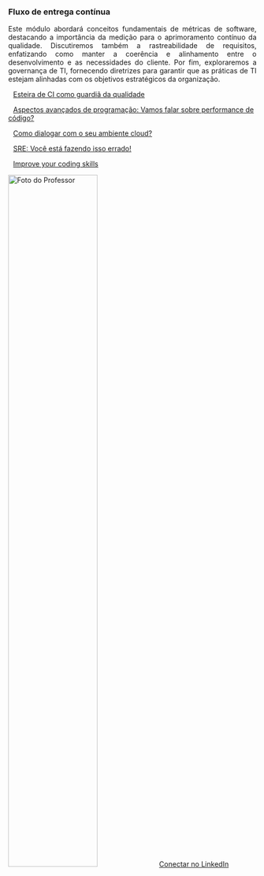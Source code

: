 ### Fluxo de entrega contínua

<p style="text-align: justify;">
Este módulo abordará conceitos fundamentais de métricas de software, destacando a importância da medição para o aprimoramento contínuo da qualidade. Discutiremos também a rastreabilidade de requisitos, enfatizando como manter a coerência e alinhamento entre o desenvolvimento e as necessidades do cliente. Por fim, exploraremos a governança de TI, fornecendo diretrizes para garantir que as práticas de TI estejam alinhadas com os objetivos estratégicos da organização.
</p>

<a href="cicd" class="btn btn-primary btn-lg" style="width: 100%; margin: 10px;">Esteira de CI como guardiã da qualidade</a>

<a href="performance" class="btn btn-primary btn-lg" style="width: 100%; margin: 10px;">Aspectos avançados de programação: Vamos
    falar sobre performance de código?</a>

<a href="cloud" class="btn btn-primary btn-lg" style="width: 100%; margin: 10px;">Como dialogar com o seu ambiente cloud?</a>

<a href="sre" class="btn btn-primary btn-lg" style="width: 100%; margin: 10px;">SRE: Você está fazendo isso errado!</a>

<a href="skills" class="btn btn-primary btn-lg" style="width: 100%; margin: 10px;">Improve your coding skills</a>

<img
src="https://res.cloudinary.com/dyhjjms8y/image/upload/v1717115742/Captura_de_tela_2024-05-31_003554_v3j4eb.png"
alt="Foto do Professor" class="img-fluid shadow mb-4" style="width: 60%;">
<a href="https://www.linkedin.com/in/afonsolelis/" target="_blank" rel="noopener noreferrer"
class="btn btn-outline-primary btn-lg">
<i class="fab fa-linkedin me-2"></i> Conectar no LinkedIn
</a>

